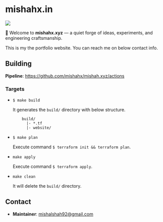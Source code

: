 # mishahx.in

![](https://github.com/mishahx/mishah.xyz/workflows/website-ci/badge.svg)

👋 Welcome to **mishahx.xyz** — a quiet forge of ideas, experiments, and engineering craftsmanship.

This is my the portfolio website. You can reach me on below contact info.

## Building

**Pipeline**: <https://github.com/mishahx/mishah.xyz/actions>

### Targets

- `$ make build`

  It generates the `build/` directory with below structure.
    ```shell script
        build/
          |- *.tf
          |- website/
    ```

- `$ make plan`

  Execute command `$ terraform init && terraform plan`.

- `make apply`

  Execute command `$ terraform apply`.

- `make clean`

  It will delete the `build/` directory.



## Contact

- **Maintainer**: mishalshah92@gmail.com